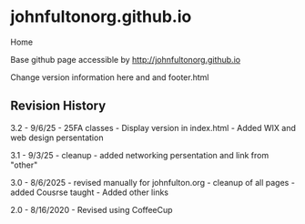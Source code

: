 # johnfultonorg.github.io
Home

Base github page accessible by http://johnfultonorg.github.io

Change version information here and and footer.html


## Revision History

3.2 - 9/6/25
    - 25FA classes
    - Display version in index.html
    - Added WIX and web design persentation

3.1 - 9/3/25
    - cleanup
    - added networking persentation and link from "other"

3.0 - 8/6/2025
    - revised manually for johnfulton.org
    - cleanup of all pages
    - added Cousrse taught
    - Added other links
  
2.0 - 8/16/2020
    - Revised using CoffeeCup


  